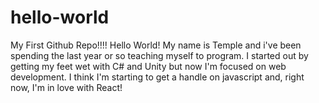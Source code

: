 # hello-world
My First Github Repo!!!!
Hello World!  My name is Temple and i've been spending the last year or so teaching myself to program.  I started out by getting my feet wet with C# and Unity but now I'm focused on web development.  I think I'm starting to get a handle on javascript and, right now, I'm in love with React! 
